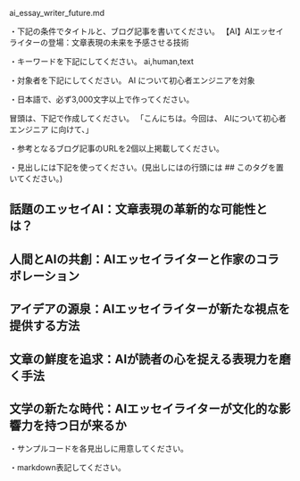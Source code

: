 ai_essay_writer_future.md

・下記の条件でタイトルと、ブログ記事を書いてください。
【AI】AIエッセイライターの登場：文章表現の未来を予感させる技術

・キーワードを下記にしてください。
ai,human,text

・対象者を下記にしてください。
  AI について初心者エンジニアを対象


・日本語で、必ず3,000文字以上で作ってください。

冒頭は、下記で作成してください。
「こんにちは。今回は、
AIについて初心者エンジニア
に向けて、」

・参考となるブログ記事のURLを2個以上掲載してください。

・見出しには下記を使ってください。(見出しにはの行頭には ## このタグを置いてください。)
## 話題のエッセイAI：文章表現の革新的な可能性とは？
## 人間とAIの共創：AIエッセイライターと作家のコラボレーション
## アイデアの源泉：AIエッセイライターが新たな視点を提供する方法
## 文章の鮮度を追求：AIが読者の心を捉える表現力を磨く手法
## 文学の新たな時代：AIエッセイライターが文化的な影響力を持つ日が来るか

・サンプルコードを各見出しに用意してください。

・markdown表記してください。

